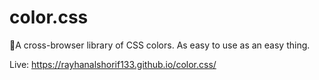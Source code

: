 # color.css
🌈A cross-browser library of CSS colors. As easy to use as an easy thing.

Live: https://rayhanalshorif133.github.io/color.css/
